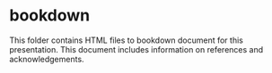 # bookdown
This folder contains HTML files to bookdown document for this presentation. This document includes information on references and acknowledgements. 
